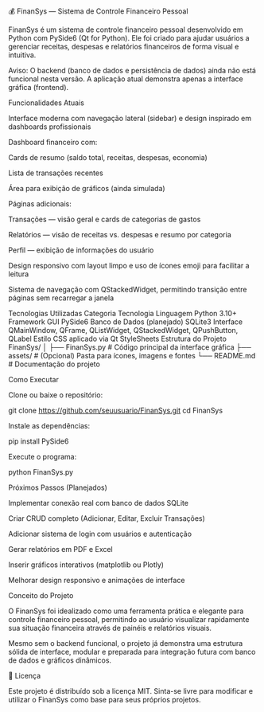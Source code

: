 💰 FinanSys — Sistema de Controle Financeiro Pessoal

FinanSys é um sistema de controle financeiro pessoal desenvolvido em Python com PySide6 (Qt for Python).
Ele foi criado para ajudar usuários a gerenciar receitas, despesas e relatórios financeiros de forma visual e intuitiva.

Aviso: O backend (banco de dados e persistência de dados) ainda não está funcional nesta versão.
A aplicação atual demonstra apenas a interface gráfica (frontend).

Funcionalidades Atuais

Interface moderna com navegação lateral (sidebar) e design inspirado em dashboards profissionais

Dashboard financeiro com:

Cards de resumo (saldo total, receitas, despesas, economia)

Lista de transações recentes

Área para exibição de gráficos (ainda simulada)

Páginas adicionais:

Transações — visão geral e cards de categorias de gastos

Relatórios — visão de receitas vs. despesas e resumo por categoria

Perfil — exibição de informações do usuário

Design responsivo com layout limpo e uso de ícones emoji para facilitar a leitura

Sistema de navegação com QStackedWidget, permitindo transição entre páginas sem recarregar a janela

Tecnologias Utilizadas
Categoria	Tecnologia
Linguagem	Python 3.10+
Framework GUI	PySide6
Banco de Dados (planejado)	SQLite3
Interface	QMainWindow, QFrame, QListWidget, QStackedWidget, QPushButton, QLabel
Estilo	CSS aplicado via Qt StyleSheets
Estrutura do Projeto
FinanSys/
│
├── FinanSys.py          # Código principal da interface gráfica
├── assets/              # (Opcional) Pasta para ícones, imagens e fontes
└── README.md            # Documentação do projeto

Como Executar

Clone ou baixe o repositório:

git clone https://github.com/seuusuario/FinanSys.git
cd FinanSys


Instale as dependências:

pip install PySide6


Execute o programa:

python FinanSys.py

Próximos Passos (Planejados)

 Implementar conexão real com banco de dados SQLite

 Criar CRUD completo (Adicionar, Editar, Excluir Transações)

 Adicionar sistema de login com usuários e autenticação

 Gerar relatórios em PDF e Excel

 Inserir gráficos interativos (matplotlib ou Plotly)

 Melhorar design responsivo e animações de interface

Conceito do Projeto

O FinanSys foi idealizado como uma ferramenta prática e elegante para controle financeiro pessoal, permitindo ao usuário visualizar rapidamente sua situação financeira através de painéis e relatórios visuais.

Mesmo sem o backend funcional, o projeto já demonstra uma estrutura sólida de interface, modular e preparada para integração futura com banco de dados e gráficos dinâmicos.

📄 Licença

Este projeto é distribuído sob a licença MIT.
Sinta-se livre para modificar e utilizar o FinanSys como base para seus próprios projetos.

